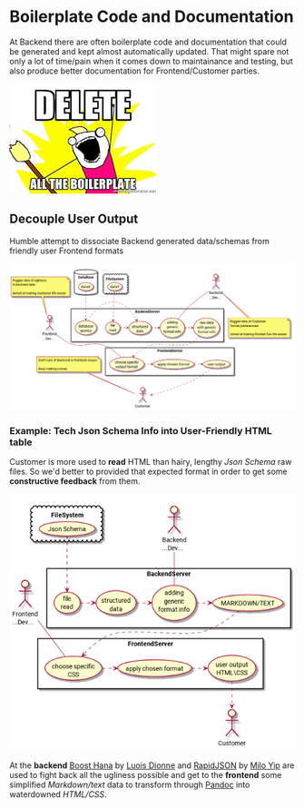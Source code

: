 # Boilerplate Code and Documentation

At Backend there are often boilerplate code and documentation that could be generated and kept almost automatically updated. That might spare not only a lot of time/pain when it comes down to maintainance and testing, but also produce better documentation for Frontend/Customer parties. 

![Boilerplate](/images/boilerplate.jpeg)

## Decouple User Output

Humble attempt to dissociate Backend generated data/schemas from friendly user Frontend formats

<!--

@startuml diagram.png

top to bottom direction
skinparam packageStyle rectangle

actor "Frontend\n...Dev..." as FD
actor "Backend\n...Dev..." as BD
actor Customer 

note bottom of BD: Foggier idea of Customer\nformat preferencies\n\nAimed at making Fronted Dev life easier
note top of FD: Foggier idea of ugliness\nin backend data\n\nAimed at making Customer life easier
note top of Customer: Don't care of Backend or Frontend issues\n\nBusy making money

rectangle BackendServer {
(file\nread) .> (structured\ndata)
(database\nqueries) .> (structured\ndata)
BD -- (adding\ngeneric\nformat info)
(structured\ndata) .> (adding\ngeneric\nformat info)
(adding\ngeneric\nformat info) .> (raw data\nwith generic\nformat info)
}

database DataBase {
(dataX) .> (database\nqueries)
}
cloud FileSystem {
(dataY) .> (file\nread)
}


rectangle FrontendServer {
(raw data\nwith generic\nformat info) .> (choose specific\noutput format)
(user output) .> Customer
(apply chosen format) .> (user output)
(choose specific\noutput format) .> (apply chosen format)
FD -- (choose specific\noutput format)
}
@enduml

-->
![Diagram](/images/diagram.png)

### Example: Tech Json Schema Info into User-Friendly HTML table

Customer is more used to **read** HTML than hairy, lengthy *Json Schema* raw files. So we'd better to provided that expected format in order to get some **constructive feedback** from them.

<!--

@startuml json.png

top to bottom direction
skinparam packageStyle rectangle

actor "Frontend\n...Dev..." as FD
actor "Backend\n...Dev..." as BD
actor Customer 

rectangle BackendServer {
(file\nread) .> (structured\ndata)
BD -- (adding\ngeneric\nformat info)
(structured\ndata) .> (adding\ngeneric\nformat info)
(adding\ngeneric\nformat info) .> (MARKDOWN/TEXT)
}

cloud FileSystem {
(Json Schema) .> (file\nread)
}


rectangle FrontendServer {
(MARKDOWN/TEXT) .> (choose specific\nCSS)
(user output\nHTML\CSS) .> Customer
(apply chosen format) .> (user output\nHTML\CSS)
(choose specific\nCSS) .> (apply chosen format)
FD -- (choose specific\nCSS)
}
@enduml

-->
![Json Example](/images/json.png)

At the **backend** [Boost Hana](https://github.com/boostorg/hana) by [Luois Dionne](https://github.com/ldionne) and [RapidJSON](https://github.com/miloyip/rapidjson) by [Milo Yip](https://github.com/miloyip) are used to fight back all the ugliness possible and get to the **frontend** some simplified *Markdown/text* data to transform through [Pandoc](http://pandoc.org/) into waterdowned *HTML/CSS*.
